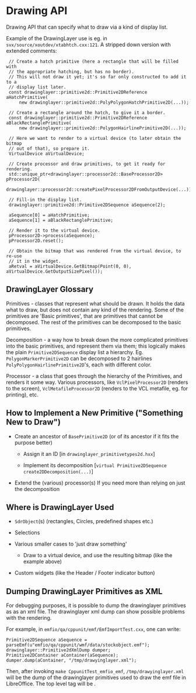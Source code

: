 # Drawing API

Drawing API that can specify what to draw via a kind of display list.

Example of the DrawingLayer use is eg. in `svx/source/xoutdev/xtabhtch.cxx:121`.
A stripped down version with extended comments:

     // Create a hatch primitive (here a rectangle that will be filled with
     // the appropriate hatching, but has no border).
     // This will not draw it yet; it's so far only constructed to add it to a
     // display list later.
     const drawinglayer::primitive2d::Primitive2DReference aHatchPrimitive(
         new drawinglayer::primitive2d::PolyPolygonHatchPrimitive2D(...));

     // Create a rectangle around the hatch, to give it a border.
     const drawinglayer::primitive2d::Primitive2DReference aBlackRectanglePrimitive(
         new drawinglayer::primitive2d::PolygonHairlinePrimitive2D(...));

     // Here we want to render to a virtual device (to later obtain the bitmap
     // out of that), so prepare it.
     VirtualDevice aVirtualDevice;

     // Create processor and draw primitives, to get it ready for rendering.
     std::unique_ptr<drawinglayer::processor2d::BaseProcessor2D> pProcessor2D(
         drawinglayer::processor2d::createPixelProcessor2DFromOutputDevice(...));

     // Fill-in the display list.
     drawinglayer::primitive2d::Primitive2DSequence aSequence(2);

     aSequence[0] = aHatchPrimitive;
     aSequence[1] = aBlackRectanglePrimitive;

     // Render it to the virtual device.
     pProcessor2D->process(aSequence);
     pProcessor2D.reset();

     // Obtain the bitmap that was rendered from the virtual device, to re-use
     // it in the widget.
     aRetval = aVirtualDevice.GetBitmap(Point(0, 0), aVirtualDevice.GetOutputSizePixel());

## DrawingLayer Glossary

Primitives - classes that represent what should be drawn.  It holds the data
what to draw, but does not contain any kind of the rendering.  Some of the
primitives are 'Basic primitives', that are primitives that cannot be
decomposed.  The rest of the primitives can be decomposed to the basic
primitives.

Decomposition - a way how to break down the more complicated primitives into
the basic primitives, and represent them via them; this logically makes the
plain `Primitive2DSequence` display list a hierarchy.
Eg. `PolygonMarkerPrimitive2D` can be decomposed to 2 hairlines
`PolyPolygonHairlinePrimitive2D`'s, each with different color.

Processor - a class that goes through the hierarchy of the Primitives, and
renders it some way.  Various processors, like `VclPixelProcessor2D` (renders to
the screen), `VclMetafileProcessor2D` (renders to the VCL metafile, eg. for
printing), etc.

## How to Implement a New Primitive ("Something New to Draw")

* Create an ancestor of `BasePrimitive2D`
  (or of its ancestor if it fits the purpose better)

  * Assign it an ID [in `drawinglayer_primitivetypes2d.hxx`]

  * Implement its decomposition
    [`virtual Primitive2DSequence create2DDecomposition(...)`]

* Extend the (various) processor(s)
  If you need more than relying on just the decomposition

## Where is DrawingLayer Used

* `SdrObject`(s) (rectangles, Circles, predefined shapes etc.)

* Selections

* Various smaller cases to 'just draw something'

  * Draw to a virtual device, and use the resulting bitmap (like the example
    above)

* Custom widgets (like the Header / Footer indicator button)

## Dumping DrawingLayer Primitives as XML

For debugging purposes, it is possible to dump the drawinglayer primitives as
as an xml file. The drawinglayer xml dump can show possible problems with the
rendering.

For example, in `emfio/qa/cppunit/emf/EmfImportTest.cxx`, one can write:

    Primitive2DSequence aSequence = parseEmf(u"emfio/qa/cppunit/wmf/data/stockobject.emf");
    drawinglayer::Primitive2dXmlDump dumper;
    Primitive2DContainer aContainer(aSequence);
    dumper.dump(aContainer, "/tmp/drawyinglayer.xml");

Then, after invoking `make CppunitTest_emfio_emf`, `/tmp/drawyinglayer.xml` will
be the dump of the drawinglayer primitives used to draw the emf file in
LibreOffice. The top level tag will be <primitive2D>.
